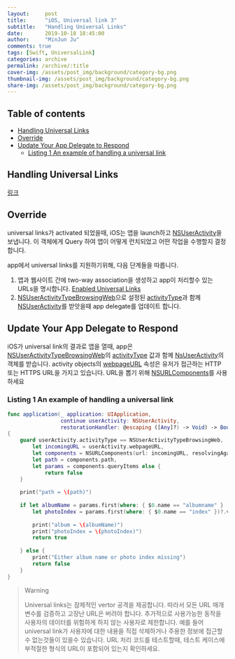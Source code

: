 ```yaml
---
layout:     post
title:      "iOS, Universal link 3"
subtitle:   "Handling Universal Links"
date:       2019-10-18 18:45:00
author:     "MinJun Ju"
comments: true 
tags: [Swift, UniversalLink]
categories: archive
permalink: /archive/:title
cover-img: /assets/post_img/background/category-bg.png
thumbnail-img: /assets/post_img/background/category-bg.png
share-img: /assets/post_img/background/category-bg.png
--- 
```


## Table of contents 

  - [<U>Handling Universal Links</U>](#section-id-1)
  - [<U>Override</U>](#section-id-5)
  - [<U>Update Your App Delegate to Respond</U>](#section-id-13)
    - [<U>Listing 1 An example of handling a universal link</U>](#section-id-17)
  


<div id='section-id-1'/>

## Handling Universal Links

[링크](https://developer.apple.com/documentation/uikit/inter-process_communication/allowing_apps_and_websites_to_link_to_your_content/handling_universal_links)

<div id='section-id-5'/>

## Override 
universal links가 activated 되었을때, iOS는 앱을 launch하고 [NSUserActivity](https://developer.apple.com/documentation/foundation/nsuseractivity)을 보냅니다. 이 객체에게 Query 하여 앱이 어떻게 런치되었고 어떤 작업을 수행할지 결정합니다. 

app에서 universal links를 지원하기위해, 다음 단계들을 따릅니다. 

1. 앱과 웹사이트 간에 two-way association을 생성하고 app이 처리할수 있는 URLs을 명시합니다. [Enabled Universal Links](https://developer.apple.com/documentation/uikit/inter-process_communication/allowing_apps_and_websites_to_link_to_your_content/enabling_universal_links)
2. [NSUserActivityTypeBrowsingWeb](https://developer.apple.com/documentation/foundation/nsuseractivitytypebrowsingweb)으로 설정된 [activityType](https://developer.apple.com/documentation/foundation/nsuseractivity/1409611-activitytype)과 함께 [NSUserActivity](https://developer.apple.com/documentation/foundation/nsuseractivity)를 받앗을때 app delegate를 업데이트 합니다. 

<div id='section-id-13'/>

## Update Your App Delegate to Respond 

iOS가 universal link의 결과로 앱을 열때, app은 [NSUserActivityTypeBrowsingWeb](https://developer.apple.com/documentation/foundation/nsuseractivitytypebrowsingweb)의 [activityType](https://developer.apple.com/documentation/foundation/nsuseractivity/1409611-activitytype) 값과 함께 [NsUserActivity](https://developer.apple.com/documentation/foundation/nsuseractivity)의 객체를 받습니다. activity objects의 [webpageURL](https://developer.apple.com/documentation/foundation/nsuseractivity/1418086-webpageurl) 속성은 유저가 접근하는 HTTP 또는 HTTPS URL을 가지고 있습니다. URL을 뽑기 위해 [NSURLComponents](https://developer.apple.com/documentation/foundation/nsurlcomponents)를 사용하세요 

<div id='section-id-17'/>

### Listing 1 An example of handling a universal link

```swift
func application(_ application: UIApplication,
                 continue userActivity: NSUserActivity,
                 restorationHandler: @escaping ([Any]?) -> Void) -> Bool
{
    guard userActivity.activityType == NSUserActivityTypeBrowsingWeb,
        let incomingURL = userActivity.webpageURL,
        let components = NSURLComponents(url: incomingURL, resolvingAgainstBaseURL: true),
        let path = components.path,
        let params = components.queryItems else {
            return false
    }
    
    print("path = \(path)")
    
    if let albumName = params.first(where: { $0.name == "albumname" } )?.value,
        let photoIndex = params.first(where: { $0.name == "index" })?.value {
        
        print("album = \(albumName)")
        print("photoIndex = \(photoIndex)")
        return true
        
    } else {
        print("Either album name or photo index missing")
        return false
    }
}
```

> Warning 
> 
> Universal links는 잠제적인 vertor 공격을 제공합니다. 따라서 모든 URL 매개변수를 검증하고 고장난 URL은 버려야 합니다. 추가적으로 사용가능한 동작을 사용자의 데이터를 위험하게 하지 않는 사용자로 제한합니다. 예를 들어 universal link가 사용자에 대한 내용을 직접 삭제하거나 주용한 정보에 접근할수 없는것들이 있을수 있습니다. URL 처리 코드를 테스트할때, 테스트 케이스에 부적절한 형식의 URL이 포함되어 있는지 확인하세요. 

